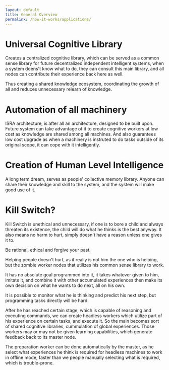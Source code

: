 ```yaml
---
layout: default
title: General Overview
permalink: /how-it-works/applications/
---
```


# Universal Cognitive Library
Creates a centralized cognitive library, which can be served as a common sense library for future decentralized independent
intelligent systems, when a system doens't know what to do, they can consult this main library,
and all nodes can contribute their experience back here as well.

Thus creating a shared knowledge ecosystem, coordinating the growth of all and reduces unnecessary relearn of knowledge.

# Automation of all machinery
ISRA architecture, is after all an architecture, designed to be built upon.
Future system can take advantage of it to create cognitive workers at low cost as knowledge are shared among all machines.
And also guarantees low cost upgrade as when a machinery is instruted to do tasks outside of its original scope,
it can cope with it intelligently.

# Creation of Human Level Intelligence
A long term dream, serves as people' collective memory library.
Anyone can share their knowledge and skill to the system,
and the system will make good use of it.

# Kill Switch?
Kill Switch is unethical and unnecessary, if one is to bore a child and always threaten its existence,
the child will do what he thinks is the best anyway.
It also means no harm to hurt, simply doesn't have a reason unless one gives it to.

Be rational, ethical and forgive your past.

Helping people doesn't hurt, as it really is not him the one who is helping, but the zombie worker nodes that utilizes
his common sense library to work.



It has no absolute goal programmed into it, it takes whatever given to him, imitate it, and combine it with other accumulated experiences then make its own decision on what he wants to do next, all on his own.

It is possible to monitor what he is thinking and predict his next step, but programming tasks directly will be hard.

After he has reached certain stage, which is capable of reasoning and executing commands, 
we can create headless workers which utilize part of his experience on certain tasks, and execute it.
So the main becomes sort of shared cognitive libraries, cummulation of global experiences.
Those workers may or may not be given learning capabilities, which generate feedback back to its master node.

The preparation worker can be done automatically by the master, as he select what experiences he think is required for
headless machines to work in offline mode, faster than we people manually selecting what is required, which is trouble-prone.
